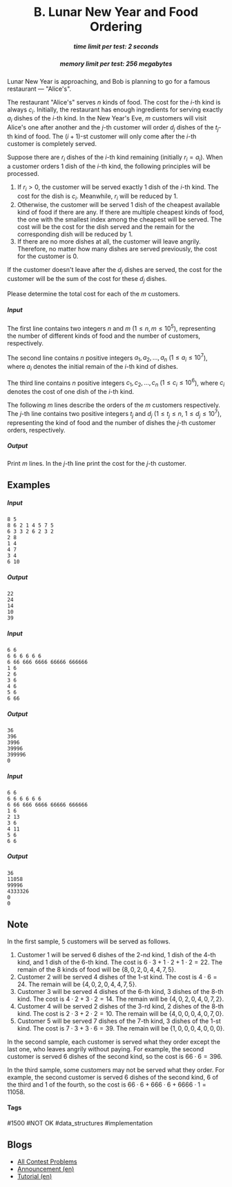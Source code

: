 <h1 style='text-align: center;'> B. Lunar New Year and Food Ordering</h1>

<h5 style='text-align: center;'>time limit per test: 2 seconds</h5>
<h5 style='text-align: center;'>memory limit per test: 256 megabytes</h5>

Lunar New Year is approaching, and Bob is planning to go for a famous restaurant — "Alice's".

The restaurant "Alice's" serves $n$ kinds of food. The cost for the $i$-th kind is always $c_i$. Initially, the restaurant has enough ingredients for serving exactly $a_i$ dishes of the $i$-th kind. In the New Year's Eve, $m$ customers will visit Alice's one after another and the $j$-th customer will order $d_j$ dishes of the $t_j$-th kind of food. The $(i + 1)$-st customer will only come after the $i$-th customer is completely served.

Suppose there are $r_i$ dishes of the $i$-th kind remaining (initially $r_i = a_i$). When a customer orders $1$ dish of the $i$-th kind, the following principles will be processed.

1. If $r_i > 0$, the customer will be served exactly $1$ dish of the $i$-th kind. The cost for the dish is $c_i$. Meanwhile, $r_i$ will be reduced by $1$.
2. Otherwise, the customer will be served $1$ dish of the cheapest available kind of food if there are any. If there are multiple cheapest kinds of food, the one with the smallest index among the cheapest will be served. The cost will be the cost for the dish served and the remain for the corresponding dish will be reduced by $1$.
3. If there are no more dishes at all, the customer will leave angrily. Therefore, no matter how many dishes are served previously, the cost for the customer is $0$.

If the customer doesn't leave after the $d_j$ dishes are served, the cost for the customer will be the sum of the cost for these $d_j$ dishes.

Please determine the total cost for each of the $m$ customers.

##### Input

The first line contains two integers $n$ and $m$ ($1 \leq n, m \leq 10^5$), representing the number of different kinds of food and the number of customers, respectively.

The second line contains $n$ positive integers $a_1, a_2, \ldots, a_n$ ($1 \leq a_i \leq 10^7$), where $a_i$ denotes the initial remain of the $i$-th kind of dishes.

The third line contains $n$ positive integers $c_1, c_2, \ldots, c_n$ ($1 \leq c_i \leq 10^6$), where $c_i$ denotes the cost of one dish of the $i$-th kind.

The following $m$ lines describe the orders of the $m$ customers respectively. The $j$-th line contains two positive integers $t_j$ and $d_j$ ($1 \leq t_j \leq n$, $1 \leq d_j \leq 10^7$), representing the kind of food and the number of dishes the $j$-th customer orders, respectively.

##### Output

Print $m$ lines. In the $j$-th line print the cost for the $j$-th customer.

## Examples

##### Input


```text
8 5
8 6 2 1 4 5 7 5
6 3 3 2 6 2 3 2
2 8
1 4
4 7
3 4
6 10
```
##### Output


```text
22
24
14
10
39
```
##### Input


```text
6 6
6 6 6 6 6 6
6 66 666 6666 66666 666666
1 6
2 6
3 6
4 6
5 6
6 66
```
##### Output


```text
36
396
3996
39996
399996
0
```
##### Input


```text
6 6
6 6 6 6 6 6
6 66 666 6666 66666 666666
1 6
2 13
3 6
4 11
5 6
6 6
```
##### Output


```text
36
11058
99996
4333326
0
0
```
## Note

In the first sample, $5$ customers will be served as follows.

1. Customer $1$ will be served $6$ dishes of the $2$-nd kind, $1$ dish of the $4$-th kind, and $1$ dish of the $6$-th kind. The cost is $6 \cdot 3 + 1 \cdot 2 + 1 \cdot 2 = 22$. The remain of the $8$ kinds of food will be $\{8, 0, 2, 0, 4, 4, 7, 5\}$.
2. Customer $2$ will be served $4$ dishes of the $1$-st kind. The cost is $4 \cdot 6 = 24$. The remain will be $\{4, 0, 2, 0, 4, 4, 7, 5\}$.
3. Customer $3$ will be served $4$ dishes of the $6$-th kind, $3$ dishes of the $8$-th kind. The cost is $4 \cdot 2 + 3 \cdot 2 = 14$. The remain will be $\{4, 0, 2, 0, 4, 0, 7, 2\}$.
4. Customer $4$ will be served $2$ dishes of the $3$-rd kind, $2$ dishes of the $8$-th kind. The cost is $2 \cdot 3 + 2 \cdot 2 = 10$. The remain will be $\{4, 0, 0, 0, 4, 0, 7, 0\}$.
5. Customer $5$ will be served $7$ dishes of the $7$-th kind, $3$ dishes of the $1$-st kind. The cost is $7 \cdot 3 + 3 \cdot 6 = 39$. The remain will be $\{1, 0, 0, 0, 4, 0, 0, 0\}$.

In the second sample, each customer is served what they order except the last one, who leaves angrily without paying. For example, the second customer is served $6$ dishes of the second kind, so the cost is $66 \cdot 6 = 396$.

In the third sample, some customers may not be served what they order. For example, the second customer is served $6$ dishes of the second kind, $6$ of the third and $1$ of the fourth, so the cost is $66 \cdot 6 + 666 \cdot 6 + 6666 \cdot 1 = 11058$.



#### Tags 

#1500 #NOT OK #data_structures #implementation 

## Blogs
- [All Contest Problems](../Codeforces_Round_536_(Div._2).md)
- [Announcement (en)](../blogs/Announcement_(en).md)
- [Tutorial (en)](../blogs/Tutorial_(en).md)
